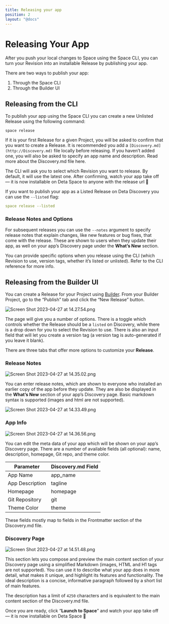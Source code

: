 ```yaml
---
title: Releasing your app
position: 2
layout: "@docs"
---
```


# Releasing Your App

After you push your local changes to Space using the Space CLI, you can turn your Revision into an installable Release by publishing your app.

There are two ways to publish your app:

1. Through the Space CLI
2. Through the Builder UI

## **Releasing from the CLI**

To publish your app using the Space CLI you can create a new Unlisted Release using the following command:

```
space release
```

If it is your first Release for a given Project, you will be asked to confirm that you want to create a Release. It is recommended you add a `[Discovery.md](http://Discovery.md)` file locally before releasing. If you haven’t added one, you will also be asked to specify an app name and description. Read more about the Discovery.md file here.

The CLI will ask you to select which Revision you want to release. By default, it will use the latest one. After confirming, watch your app take off — it is now installable on Deta Space to anyone with the release url 🎉

If you want to publish your app as a Listed Release on Deta Discovery you can use the `--listed` flag:

```yaml
space release --listed
```

### Release Notes and Options

For subsequent releases you can use the `--notes` argument to specify release notes that explain changes, like new features or bug fixes, that come with the release. These are shown to users when they update their app, as well on your app’s Discovery page under the ****************What’s New**************** section.

You can provide specific options when you release using the CLI (which Revision to use, version tags, whether it’s listed or unlisted). Refer to the CLI reference for more info.

## **Releasing from the Builder UI**

You can create a Release for your Project using [Builder](https://deta.space/docs/en/basics/projects#projects-in-builder). From your Builder Project, go to the “Publish” tab and click the “New Release” button. 

![Screen Shot 2023-04-27 at 14.27.54.png](Releasing%20Your%20App%2001ccf90c4e6241a29fa4c63fc2402c57/Screen_Shot_2023-04-27_at_14.27.54.png)

The page will give you a number of options. There is a toggle which controls whether the Release should be a `listed` on Discovery, while there is a drop down for you to select the Revision to use. There is also an input field that will let you create a version tag (a version tag is auto-generated if you leave it blank). 

There are three tabs that offer more options to customize your **************Release**************.

### Release Notes

![Screen Shot 2023-04-27 at 14.35.02.png](Releasing%20Your%20App%2001ccf90c4e6241a29fa4c63fc2402c57/Screen_Shot_2023-04-27_at_14.35.02.png)

You can enter release notes, which are shown to everyone who installed an earlier copy of the app before they update. They are also be displayed in the **********************What’s New********************** section of your app’s Discovery page. Basic markdown syntax is supported (images and html are not supported).

![Screen Shot 2023-04-27 at 14.33.49.png](Releasing%20Your%20App%2001ccf90c4e6241a29fa4c63fc2402c57/Screen_Shot_2023-04-27_at_14.33.49.png)

### App Info

![Screen Shot 2023-04-27 at 14.36.56.png](Releasing%20Your%20App%2001ccf90c4e6241a29fa4c63fc2402c57/Screen_Shot_2023-04-27_at_14.36.56.png)

You can edit the meta data of your app which will be shown on your app’s Discovery page. There are a number of available fields (all optional): name, description, homepage, Git repo, and theme color. 

| Parameter | Discovery.md Field |
| --- | --- |
| App Name | app_name |
| App Description | tagline |
| Homepage | homepage |
| Git Repository | git |
| Theme Color | theme |

These fields mostly map to fields in the Frontmatter section of the Discovery.md file.

### Discovery Page

![Screen Shot 2023-04-27 at 14.51.48.png](Releasing%20Your%20App%2001ccf90c4e6241a29fa4c63fc2402c57/Screen_Shot_2023-04-27_at_14.51.48.png)

This section lets you compose and preview the main content section of your Discovery page using a simplified Markdown (images, HTML and H1 tags are not supported). You can use it to describe what your app does in more detail, what makes it unique, and highlight its features and functionality. The ideal description is a concise, informative paragraph followed by a short list of main features.

The description has a limit of `4250` characters and is equivalent to the main content section of the Discovery.md file.

Once you are ready, click “**Launch to Space**” and watch your app take off — it is now installable on Deta Space 🎉